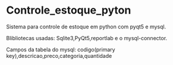 # Controle_estoque_pyton
 Sistema para controle de estoque em python com pyqt5 e mysql.
 
 
 Blibliotecas usadas: Sqlite3,PyQt5,reportlab e o mysql-connector.
 
 Campos da tabela do mysql: codigo(primary key),descricao,preco,categoria,quantidade
